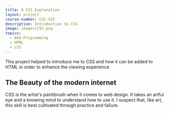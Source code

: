```yaml
---
title: A CSS Explanation
layout: project
course-number: CSC-425
description: Introduction to CSS
image: images/CSS.png
topics:
  - Web-Programming
  - HTML
  - CSS
---
```


This project helped to introduce me to CSS and how it can be added to HTML in order to enhance the viewing experience

## The Beauty of the modern internet

CSS is the artist's paintbrush when it comes to web design. It takes an artful eye and a knowing mind to understand how to use it. I suspect that, like art, this skill is best cultivated through practice and failure.

